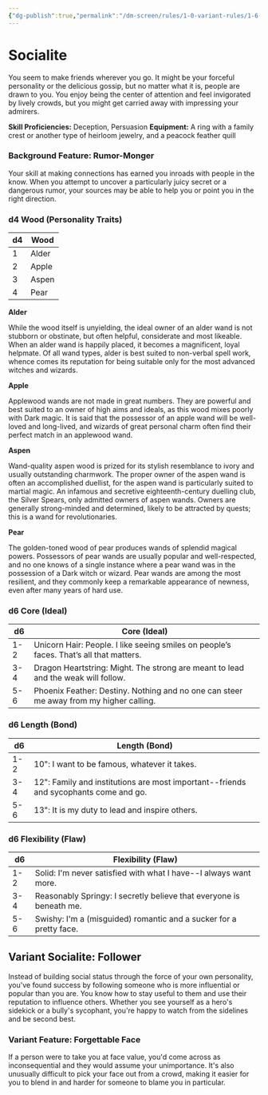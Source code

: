 ```yaml
---
{"dg-publish":true,"permalink":"/dm-screen/rules/1-0-variant-rules/1-6-1-9-background-socialite/"}
---
```


# Socialite

You seem to make friends wherever you go. It might be your forceful personality or the delicious gossip, but no matter what it is, people are drawn to you. You enjoy being the center of attention and feel invigorated by lively crowds, but you might get carried away with impressing your admirers.

**Skill Proficiencies:** Deception, Persuasion
**Equipment:** A ring with a family crest or another type of heirloom jewelry, and a peacock feather quill

### Background Feature: Rumor-Monger

Your skill at making connections has earned you inroads with people in the know. When you attempt to uncover a particularly juicy secret or a dangerous rumor, your sources may be able to help you or point you in the right direction.

### **d4 Wood (Personality Traits)**

| d4 | Wood    |
| -- | ------- |
| 1  | Alder   |
| 2  | Apple   |
| 3  | Aspen   |
| 4  | Pear    |
**Alder**

While the wood itself is unyielding, the ideal owner of an alder wand is not stubborn or obstinate, but often helpful, considerate and most likeable. When an alder wand is happily placed, it becomes a magnificent, loyal helpmate. Of all wand types, alder is best suited to non-verbal spell work, whence comes its reputation for being suitable only for the most advanced witches and wizards.

**Apple**

Applewood wands are not made in great numbers. They are powerful and best suited to an owner of high aims and ideals, as this wood mixes poorly with Dark magic. It is said that the possessor of an apple wand will be well-loved and long-lived, and wizards of great personal charm often find their perfect match in an applewood wand.

**Aspen**

Wand-quality aspen wood is prized for its stylish resemblance to ivory and usually outstanding charmwork. The proper owner of the aspen wand is often an accomplished duellist, for the aspen wand is particularly suited to martial magic. An infamous and secretive eighteenth-century duelling club, the Silver Spears, only admitted owners of aspen wands. Owners are generally strong-minded and determined, likely to be attracted by quests; this is a wand for revolutionaries.

**Pear**

The golden-toned wood of pear produces wands of splendid magical powers. Possessors of pear wands are usually popular and well-respected, and no one knows of a single instance where a pear wand was in the possession of a Dark witch or wizard. Pear wands are among the most resilient, and they commonly keep a remarkable appearance of newness, even after many years of hard use.

### **d6 Core (Ideal)**

| d6  | Core (Ideal)                                                                |
| --- | --------------------------------------------------------------------------- |
| 1-2 | Unicorn Hair: People. I like seeing smiles on people’s faces. That’s all that matters. |
| 3-4 | Dragon Heartstring: Might. The strong are meant to lead and the weak will follow. |
| 5-6 | Phoenix Feather: Destiny. Nothing and no one can steer me away from my higher calling. |
### **d6 Length (Bond)**

| d6  | Length (Bond)                                                                                                    |
| --- | ---------------------------------------------------------------------------------------------------------------- |
| 1-2 | 10": I want to be famous, whatever it takes.                               |
| 3-4 | 12": Family and institutions are most important--friends and sycophants come and go.                                            |
| 5-6 | 13": It is my duty to lead and inspire others.                                        |
### **d6 Flexibility (Flaw)**

| d6  | Flexibility (Flaw)                                                                  |
| --- | ----------------------------------------------------------------------------------- |
| 1-2 | Solid: I'm never satisfied with what I have--I always want more. |
| 3-4 | Reasonably Springy: I secretly believe that everyone is beneath me. |
| 5-6 | Swishy: I'm a (misguided) romantic and a sucker for a pretty face. |
## Variant Socialite: Follower 
Instead of building social status through the force of your own personality, you've found success by following someone who is more influential or popular than you are. You know how to stay useful to them and use their reputation to influence others. Whether you see yourself as a hero's sidekick or a bully's sycophant, you're happy to watch from the sidelines and be second best. 

### **Variant Feature: Forgettable Face** 
If a person were to take you at face value, you'd come across as inconsequential and they would assume your unimportance. It's also unusually difficult to pick your face out from a crowd, making it easier for you to blend in and harder for someone to blame you in particular.
